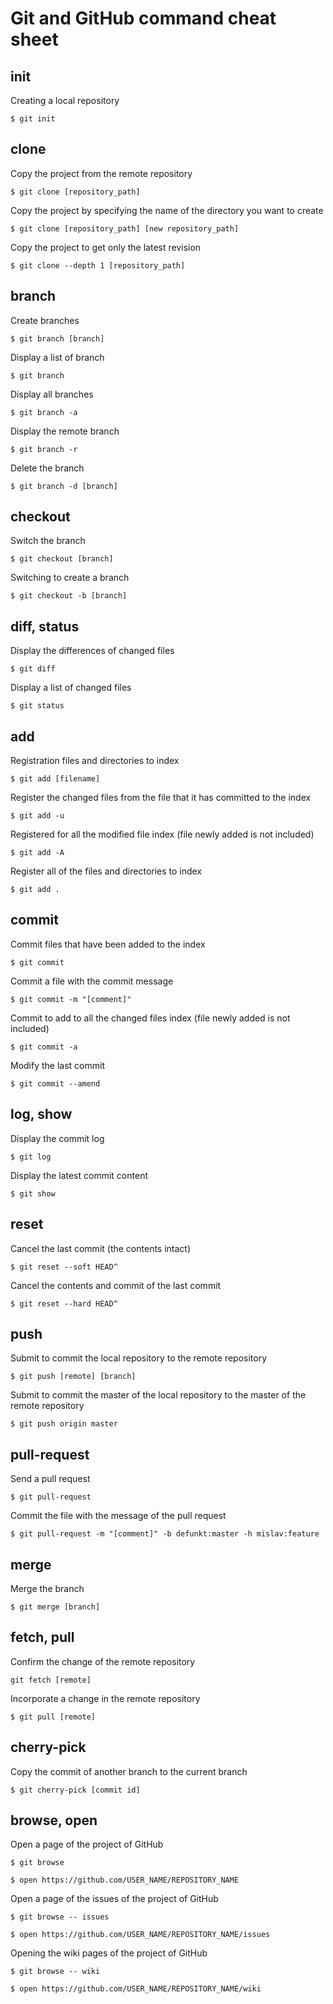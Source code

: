 # Git and GitHub command cheat sheet

## init

Creating a local repository

```
$ git init
```

## clone

Copy the project from the remote repository

```
$ git clone [repository_path]
```

Copy the project by specifying the name of the directory you want to create

```
$ git clone [repository_path] [new repository_path]
```

Copy the project to get only the latest revision

```
$ git clone --depth 1 [repository_path]
```

## branch

Create branches

```
$ git branch [branch]
```

Display a list of branch

```
$ git branch
```

Display all branches

```
$ git branch -a
```

Display the remote branch

```
$ git branch -r
```

Delete the branch

```
$ git branch -d [branch]
```

## checkout

Switch the branch

```
$ git checkout [branch]
```

Switching to create a branch

```
$ git checkout -b [branch]
```

## diff, status

Display the differences of changed files

```
$ git diff
```

Display a list of changed files

```
$ git status
```

## add

Registration files and directories to index

```
$ git add [filename]
```

Register the changed files from the file that it has committed to the index

```
$ git add -u
```

Registered for all the modified file index  (file newly added is not included)

```
$ git add -A
```

Register all of the files and directories to index

```
$ git add .
```

## commit

Commit files that have been added to the index

```
$ git commit
```

Commit a file with the commit message

```
$ git commit -m "[comment]"
```

Commit to add to all the changed files index  (file newly added is not included)

```
$ git commit -a
```

Modify the last commit

```
$ git commit --amend
```

## log, show

Display the commit log

```
$ git log
```

Display the latest commit content

```
$ git show
```

## reset

Cancel the last commit  (the contents intact)

```
$ git reset --soft HEAD^
```

Cancel the contents and commit of the last commit

```
$ git reset --hard HEAD^
```

## push

Submit to commit the local repository to the remote repository

```
$ git push [remote] [branch]
```

Submit to commit the master of the local repository to the master of the remote repository

```
$ git push origin master
```

## pull-request

Send a pull request

```
$ git pull-request
```

Commit the file with the message of the pull request

```
$ git pull-request -m "[comment]" -b defunkt:master -h mislav:feature
```

## merge

Merge the branch

```
$ git merge [branch]
```

## fetch, pull

Confirm the change of the remote repository

```
git fetch [remote]
```

Incorporate a change in the remote repository

```
$ git pull [remote]
```

## cherry-pick

Copy the commit of another branch to the current branch

```
$ git cherry-pick [commit id]
```

## browse, open

Open a page of the project of GitHub

```
$ git browse
```
```
$ open https://github.com/USER_NAME/REPOSITORY_NAME
```

Open a page of the issues of the project of GitHub

```
$ git browse -- issues
```
```
$ open https://github.com/USER_NAME/REPOSITORY_NAME/issues
```

Opening the wiki pages of the project of GitHub

```
$ git browse -- wiki
```
```
$ open https://github.com/USER_NAME/REPOSITORY_NAME/wiki
```

